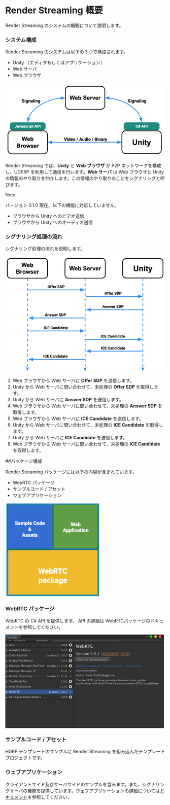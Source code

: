 # Render Streaming 概要

Render Streaming のシステムの概観について説明します。

### システム構成

Render Streaming のシステムは以下の３つで構成されます。

- Unity （エディタもしくはアプリケーション）
- Web サーバ
- Web ブラウザ 

<img src="../images/renderstreaming_overview.png" width=500 align=center>

Render Streaming では、**Unity** と **Web ブラウザ** が P2P ネットワークを構成し、UDP/IP を利用して通信を行います。**Web サーバ** は Web ブラウザと Unity の情報のやり取りを仲介します。この情報のやり取りのことをシグナリングと呼びます。

> [!NOTE]
> バージョン 0.1.0 現在、以下の機能に対応していません。
>
> - ブラウザから Unity へのビデオ送信
> - ブラウザから Unity へのオーディオ送信

### シグナリング処理の流れ

シグナリング処理の流れを説明します。

 <img src="../images/renderstreaming_sequence.png" width=600 align=center>

1. Web ブラウザから Web サーバに **Offer SDP** を送信します。
2. Unity から Web サーバに問い合わせて、未処理の **Offer SDP** を取得します。
3. Unity から Web サーバに **Answer SDP** を送信します。
4. Web ブラウザから Web サーバに問い合わせて、未処理の **Answer SDP** を取得します。
5. Web ブラウザから Web サーバに **ICE Candidate** を送信します。
6. Unity から Web サーバに問い合わせて、未処理の **ICE Candidate** を取得します。
7. Unity から Web サーバに **ICE Candidate** を送信します。
8. Web ブラウザから Web サーバに問い合わせて、未処理の **ICE Candidate** を取得します。

##パッケージ構成 

Render Steraming パッケージには以下の内容が含まれています。

- WebRTC パッケージ
- サンプルコード / アセット
- ウェブアプリケーション

<img src="../images/package_renderstreaming.png" width=300 align=center>

### WebRTC パッケージ

WebRTC の C# API を提供します。  API の詳細は WebRTCパッケージのドキュメントを参照してください。

<img src="../images/webrtc_package_manager.png" width=500 align=center>

### サンプルコード / アセット

HDRP テンプレートのサンプルに Render Streaming を組み込んだテンプレートプロジェクトです。

### ウェブアプリケーション

クライアントサイド及びサーバサイドのサンプルを含みます。また、シグナリングサーバの機能を提供しています。ウェブアプリケーションの詳細については[ドキュメント](webserver.md)を参照してください。